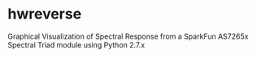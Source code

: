 # hwreverse
Graphical Visualization of Spectral Response from a SparkFun AS7265x Spectral Triad module using Python 2.7.x

